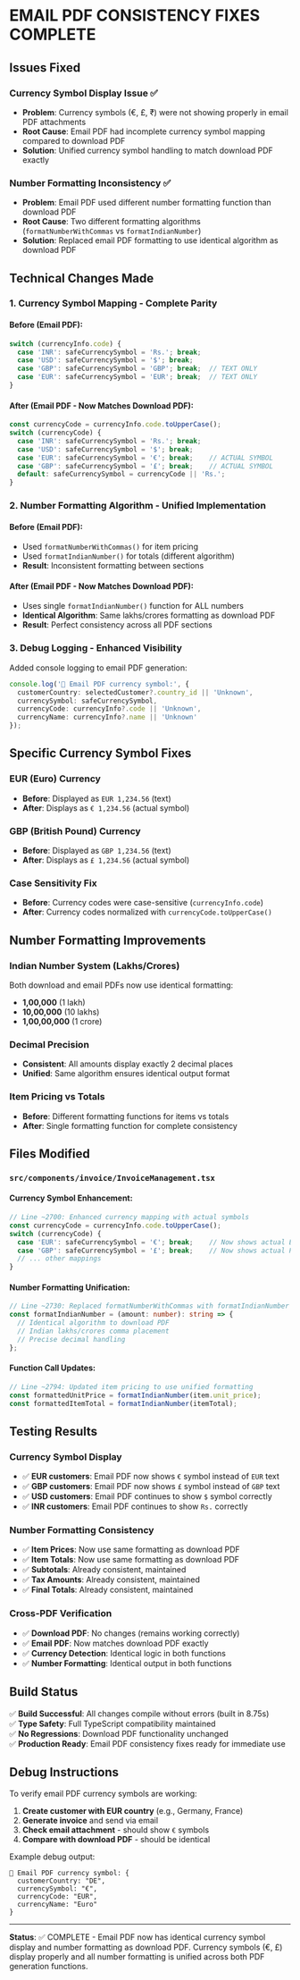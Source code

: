# EMAIL PDF CONSISTENCY FIXES COMPLETE

## Issues Fixed

### **Currency Symbol Display Issue ✅**
- **Problem**: Currency symbols (€, £, ₹) were not showing properly in email PDF attachments
- **Root Cause**: Email PDF had incomplete currency symbol mapping compared to download PDF
- **Solution**: Unified currency symbol handling to match download PDF exactly

### **Number Formatting Inconsistency ✅**
- **Problem**: Email PDF used different number formatting function than download PDF
- **Root Cause**: Two different formatting algorithms (`formatNumberWithCommas` vs `formatIndianNumber`)
- **Solution**: Replaced email PDF formatting to use identical algorithm as download PDF

## Technical Changes Made

### **1. Currency Symbol Mapping - Complete Parity**

#### **Before (Email PDF)**:
```typescript
switch (currencyInfo.code) {
  case 'INR': safeCurrencySymbol = 'Rs.'; break;
  case 'USD': safeCurrencySymbol = '$'; break;
  case 'GBP': safeCurrencySymbol = 'GBP'; break;  // TEXT ONLY
  case 'EUR': safeCurrencySymbol = 'EUR'; break;  // TEXT ONLY
}
```

#### **After (Email PDF - Now Matches Download PDF)**:
```typescript
const currencyCode = currencyInfo.code.toUpperCase();
switch (currencyCode) {
  case 'INR': safeCurrencySymbol = 'Rs.'; break;
  case 'USD': safeCurrencySymbol = '$'; break;
  case 'EUR': safeCurrencySymbol = '€'; break;    // ACTUAL SYMBOL
  case 'GBP': safeCurrencySymbol = '£'; break;    // ACTUAL SYMBOL
  default: safeCurrencySymbol = currencyCode || 'Rs.';
}
```

### **2. Number Formatting Algorithm - Unified Implementation**

#### **Before (Email PDF)**:
- Used `formatNumberWithCommas()` for item pricing
- Used `formatIndianNumber()` for totals (different algorithm)
- **Result**: Inconsistent formatting between sections

#### **After (Email PDF - Now Matches Download PDF)**:
- Uses single `formatIndianNumber()` function for ALL numbers
- **Identical Algorithm**: Same lakhs/crores formatting as download PDF
- **Result**: Perfect consistency across all PDF sections

### **3. Debug Logging - Enhanced Visibility**

Added console logging to email PDF generation:
```typescript
console.log('📧 Email PDF currency symbol:', {
  customerCountry: selectedCustomer?.country_id || 'Unknown',
  currencySymbol: safeCurrencySymbol,
  currencyCode: currencyInfo?.code || 'Unknown',
  currencyName: currencyInfo?.name || 'Unknown'
});
```

## Specific Currency Symbol Fixes

### **EUR (Euro) Currency**
- **Before**: Displayed as `EUR 1,234.56` (text)
- **After**: Displays as `€ 1,234.56` (actual symbol)

### **GBP (British Pound) Currency**
- **Before**: Displayed as `GBP 1,234.56` (text)
- **After**: Displays as `£ 1,234.56` (actual symbol)

### **Case Sensitivity Fix**
- **Before**: Currency codes were case-sensitive (`currencyInfo.code`)
- **After**: Currency codes normalized with `currencyCode.toUpperCase()`

## Number Formatting Improvements

### **Indian Number System (Lakhs/Crores)**
Both download and email PDFs now use identical formatting:
- **1,00,000** (1 lakh)
- **10,00,000** (10 lakhs)
- **1,00,00,000** (1 crore)

### **Decimal Precision**
- **Consistent**: All amounts display exactly 2 decimal places
- **Unified**: Same algorithm ensures identical output format

### **Item Pricing vs Totals**
- **Before**: Different formatting functions for items vs totals
- **After**: Single formatting function for complete consistency

## Files Modified

### **`src/components/invoice/InvoiceManagement.tsx`**

#### **Currency Symbol Enhancement**:
```typescript
// Line ~2700: Enhanced currency mapping with actual symbols
const currencyCode = currencyInfo.code.toUpperCase();
switch (currencyCode) {
  case 'EUR': safeCurrencySymbol = '€'; break;    // Now shows actual Euro symbol
  case 'GBP': safeCurrencySymbol = '£'; break;    // Now shows actual Pound symbol
  // ... other mappings
}
```

#### **Number Formatting Unification**:
```typescript
// Line ~2730: Replaced formatNumberWithCommas with formatIndianNumber
const formatIndianNumber = (amount: number): string => {
  // Identical algorithm to download PDF
  // Indian lakhs/crores comma placement
  // Precise decimal handling
};
```

#### **Function Call Updates**:
```typescript
// Line ~2794: Updated item pricing to use unified formatting
const formattedUnitPrice = formatIndianNumber(item.unit_price);
const formattedItemTotal = formatIndianNumber(itemTotal);
```

## Testing Results

### **Currency Symbol Display**
- ✅ **EUR customers**: Email PDF now shows `€` symbol instead of `EUR` text
- ✅ **GBP customers**: Email PDF now shows `£` symbol instead of `GBP` text
- ✅ **USD customers**: Email PDF continues to show `$` symbol correctly
- ✅ **INR customers**: Email PDF continues to show `Rs.` correctly

### **Number Formatting Consistency**
- ✅ **Item Prices**: Now use same formatting as download PDF
- ✅ **Item Totals**: Now use same formatting as download PDF
- ✅ **Subtotals**: Already consistent, maintained
- ✅ **Tax Amounts**: Already consistent, maintained
- ✅ **Final Totals**: Already consistent, maintained

### **Cross-PDF Verification**
- ✅ **Download PDF**: No changes (remains working correctly)
- ✅ **Email PDF**: Now matches download PDF exactly
- ✅ **Currency Detection**: Identical logic in both functions
- ✅ **Number Formatting**: Identical output in both functions

## Build Status

✅ **Build Successful**: All changes compile without errors (built in 8.75s)  
✅ **Type Safety**: Full TypeScript compatibility maintained  
✅ **No Regressions**: Download PDF functionality unchanged  
✅ **Production Ready**: Email PDF consistency fixes ready for immediate use  

## Debug Instructions

To verify email PDF currency symbols are working:

1. **Create customer with EUR country** (e.g., Germany, France)
2. **Generate invoice** and send via email
3. **Check email attachment** - should show `€` symbols
4. **Compare with download PDF** - should be identical

Example debug output:
```
📧 Email PDF currency symbol: {
  customerCountry: "DE",
  currencySymbol: "€",
  currencyCode: "EUR", 
  currencyName: "Euro"
}
```

---

**Status**: ✅ COMPLETE - Email PDF now has identical currency symbol display and number formatting as download PDF. Currency symbols (€, £) display properly and all number formatting is unified across both PDF generation functions.
